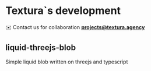 # Textura`s development
✉️ Contact us for collaboration **projects@textura.agency**

## liquid-threejs-blob
Simple liquid blob written on threejs and typescript
